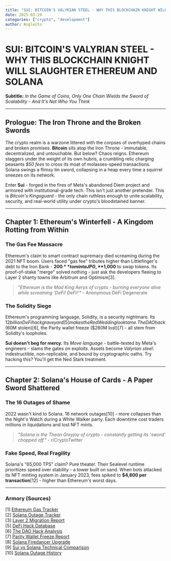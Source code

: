 ```yaml
---
title: "SUI: BITCOIN'S VALYRIAN STEEL - WHY THIS BLOCKCHAIN KNIGHT WILL SLAUGHTER ETHEREUM AND SOLANA"
date: 2025-03-29
categories: ["crypto", "development"]
author: Angleito
---
```


# SUI: BITCOIN'S VALYRIAN STEEL - WHY THIS BLOCKCHAIN KNIGHT WILL SLAUGHTER ETHEREUM AND SOLANA  

**Subtitle:** *In the Game of Coins, Only One Chain Wields the Sword of Scalability - And It's Not Who You Think*  

---

## Prologue: The Iron Throne and the Broken Swords  
The crypto realm is a warzone littered with the corpses of overhyped chains and broken promises. **Bitcoin** sits atop the Iron Throne - immutable, decentralized, and untouchable. But below? Chaos reigns. Ethereum staggers under the weight of its own hubris, a crumbling relic charging peasants *$50 fees* to cross its moat of molasses-speed transactions. Solana swings a flimsy tin sword, collapsing in a heap every time a squirrel sneezes on its network.  

Enter **Sui** - forged in the fires of Meta's abandoned Diem project and armored with institutional-grade tech. This isn't just another pretender. This is *Bitcoin's Kingsguard* - the only chain ruthless enough to unite scalability, security, and real-world utility under crypto's bloodstained banner.  

---

## Chapter 1: Ethereum's Winterfell - A Kingdom Rotting from Within  
### The Gas Fee Massacre  
Ethereum's claim to smart contract supremacy died screaming during the 2021 NFT boom. Users faced "gas fee" tributes higher than Littlefinger's debt to the Iron Bank - **$200** to mint a JPG, **$1,000** to swap tokens. Its proof-of-stake "merge" solved nothing - just ask the developers fleeing to Layer 2 shanty towns like Arbitrum and Optimism[3].  

> *"Ethereum is the Mad King Aerys of crypto - burning everyone alive while screaming 'DeFi! DeFi!'"* - Anonymous DeFi Degenerate  

### The Solidity Siege  
Ethereum's programming language, Solidity, is a security nightmare. Its $12 billion DeFi hack graveyard[5] makes the Red Wedding look tame. The DAO hack ($60M stolen)[6], the Parity wallet freeze ($280M lost)[7] - all stem from Solidity's loopholes.  

**Sui doesn't beg for mercy.** Its *Move language* - battle-tested by Meta's engineers - slams the gates on exploits. Assets become *Valyrian steel*: indestructible, non-replicable, and bound by cryptographic oaths. Try hacking this? You'll get the Ned Stark treatment.  

---

## Chapter 2: Solana's House of Cards - A Paper Sword Shattered  
### The 16 Outages of Shame  
2022 wasn't kind to Solana. 16 network outages[10] - more collapses than the Night's Watch during a White Walker party. Each downtime cost traders millions in liquidations and lost NFT mints.  

> *"Solana is the Theon Greyjoy of crypto - constantly getting its 'sword' chopped off."* - r/CryptoTwitter  

### Fake Speed, Real Fragility  
Solana's "65,000 TPS" claim? Pure theater. Their Sealevel runtime prioritizes speed over stability - a tower built on sand. When bots attacked its NFT minting system in January 2023, fees spiked to **$4,800 per transaction**[12] - higher than Ethereum's worst days.

---

### Armory (Sources)  
[1] [Ethereum Gas Tracker](https://etherscan.io/gastracker)  
[2] [Solana Outage Tracker](https://status.solana.com/)  
[3] [Layer 2 Migration Report](https://dune.com/springwhale/L2-Landscape)  
[5] [DeFi Hack Database](https://defiyield.app/rekt-database)  
[6] [The DAO Hack Analysis](https://www.coindesk.com/markets/2016/06/25/understanding-the-dao-attack/)  
[7] [Parity Wallet Freeze Report](https://www.parity.io/blog/a-postmortem-on-the-parity-multi-sig-library-self-destruct/)  
[8] [Solana Firedancer Upgrade](https://medium.com/@aspendigitalAMP/sui-vs-solana-79d2fb2e7568)  
[9] [Sui vs Solana Technical Comparison](https://medium.com/@aspendigitalAMP/sui-vs-solana-79d2fb2e7568)  
[10] [Solana Outage History](https://solanabeach.io/validators)

